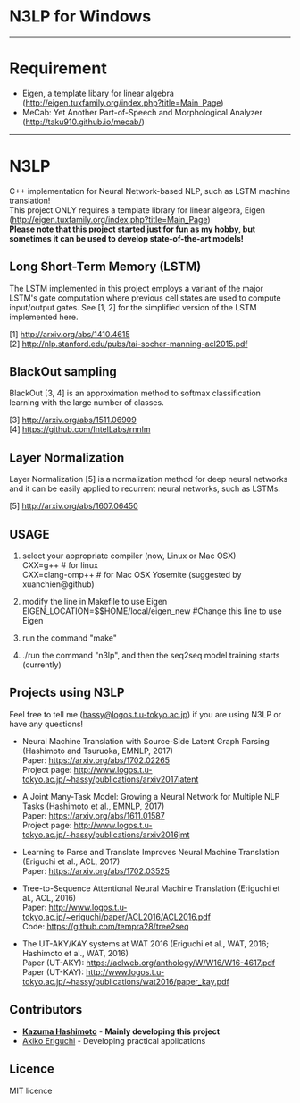 # N3LP for Windows
---
# Requirement
* Eigen, a template libary for linear algebra (<http://eigen.tuxfamily.org/index.php?title=Main_Page>)
* MeCab: Yet Another Part-of-Speech and Morphological Analyzer (<http://taku910.github.io/mecab/>)
---

# N3LP
C++ implementation for Neural Network-based NLP, such as LSTM machine translation!<br>
This project ONLY requires a template library for linear algebra, Eigen (http://eigen.tuxfamily.org/index.php?title=Main_Page)<br>
<b>Please note that this project started just for fun as my hobby, but sometimes it can be used to develop state-of-the-art models!</b>

## Long Short-Term Memory (LSTM)
The LSTM implemented in this project employs a variant of the major LSTM's gate computation where previous cell states are used to compute input/output gates.
See [1, 2] for the simplified version of the LSTM implemented here.

[1] http://arxiv.org/abs/1410.4615<br>
[2] http://nlp.stanford.edu/pubs/tai-socher-manning-acl2015.pdf

## BlackOut sampling
BlackOut [3, 4] is an approximation method to softmax classification learning with the large number of classes.

[3] http://arxiv.org/abs/1511.06909<br>
[4] https://github.com/IntelLabs/rnnlm

## Layer Normalization
Layer Normalization [5] is a normalization method for deep neural networks and it can be easily applied to recurrent neural networks, such as LSTMs.

[5] http://arxiv.org/abs/1607.06450

## USAGE ##
1) select your appropriate compiler (now, Linux or Mac OSX)<br>
CXX=g++ # for linux<br>
CXX=clang-omp++ # for Mac OSX Yosemite (suggested by xuanchien@github)

2) modify the line in Makefile to use Eigen<br>
EIGEN_LOCATION=$$HOME/local/eigen_new #Change this line to use Eigen

3) run the command "make"

4) ./run the command "n3lp", and then the seq2seq model training starts (currently)

## Projects using N3LP ##
Feel free to tell me (hassy@logos.t.u-tokyo.ac.jp) if you are using N3LP or have any questions!
* Neural Machine Translation with Source-Side Latent Graph Parsing (Hashimoto and Tsuruoka, EMNLP, 2017)<br>
Paper: https://arxiv.org/abs/1702.02265<br>
Project page: http://www.logos.t.u-tokyo.ac.jp/~hassy/publications/arxiv2017latent<br>

* A Joint Many-Task Model: Growing a Neural Network for Multiple NLP Tasks (Hashimoto et al., EMNLP, 2017)<br>
Paper: https://arxiv.org/abs/1611.01587<br>
Project page: http://www.logos.t.u-tokyo.ac.jp/~hassy/publications/arxiv2016jmt<br>

* Learning to Parse and Translate Improves Neural Machine Translation (Eriguchi et al., ACL, 2017)<br>
Paper: https://arxiv.org/abs/1702.03525<br>

* Tree-to-Sequence Attentional Neural Machine Translation (Eriguchi et al., ACL, 2016)<br>
Paper: http://www.logos.t.u-tokyo.ac.jp/~eriguchi/paper/ACL2016/ACL2016.pdf<br>
Code: https://github.com/tempra28/tree2seq<br>

* The UT-AKY/KAY systems at WAT 2016 (Eriguchi et al., WAT, 2016; Hashimoto et al., WAT, 2016)<br>
Paper (UT-AKY): https://aclweb.org/anthology/W/W16/W16-4617.pdf<br>
Paper (UT-KAY): http://www.logos.t.u-tokyo.ac.jp/~hassy/publications/wat2016/paper_kay.pdf<br>

## Contributors ##
* <a href="http://www.logos.t.u-tokyo.ac.jp/~hassy/"><b>Kazuma Hashimoto</b></a> - <b>Mainly developing this project</b>
* <a href="http://www.logos.t.u-tokyo.ac.jp/~eriguchi/">Akiko Eriguchi</a> - Developing practical applications

## Licence ##
MIT licence
